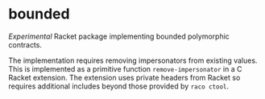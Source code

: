 bounded
=======

*Experimental* Racket package implementing bounded polymorphic contracts.

The implementation requires removing impersonators from existing values. This is implemented as a primitive function `remove-impersonator` in a C Racket extension. The extension uses private headers from Racket so requires additional includes beyond those provided by `raco ctool`.
